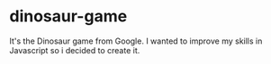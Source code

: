 # dinosaur-game
It's the Dinosaur game from Google. I wanted to improve my skills in Javascript so i decided to create it.
